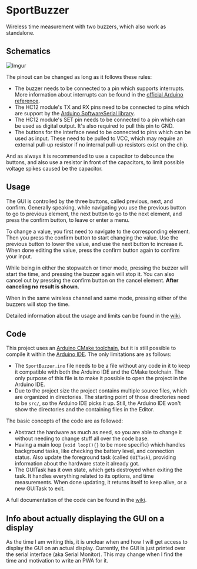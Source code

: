 # SportBuzzer
Wireless time measurement with two buzzers, which also work as standalone.

## Schematics
![Imgur](https://i.imgur.com/vRQOkD1.png)

The pinout can be changed as long as it follows these rules:
* The buzzer needs to be connected to a pin which supports interrupts. 
  More information about interrupts can be found in the 
  [official Arduino reference](https://www.arduino.cc/reference/en/language/functions/external-interrupts/attachinterrupt/).
* The HC12 module's TX and RX pins need to be connected to pins which are support by the 
  [Arduino SoftwareSerial library](https://www.arduino.cc/en/Reference/SoftwareSerial).
* The HC12 module's SET pin needs to be connected to a pin which can be used as digital output. 
  It's also required to pull this pin to GND.
* The buttons for the interface need to be connected to pins which can be used as input.
  These need to be pulled to VCC, which may require an external pull-up resistor if no internal 
  pull-up resistors exist on the chip.

And as always it is recommended to use a capacitor to debounce the buttons, and also use a resistor 
in front of the capacitors, to limit possible voltage spikes caused be the capacitor.

## Usage
The GUI is controlled by the three buttons, called previous, next, and confirm. Generally speaking, 
while navigating you use the previous button to go to previous element, the next button to go to the
next element, and press the confirm button, to leave or enter a menu.

To change a value, you first need to navigate to the corresponding element. Then you press the confirm 
button to start changing the value. Use the previous button to lower the value, and use the next button
to increase it. When done editing the value, press the confirm button again to confirm your input.

While being in either the stopwatch or timer mode, pressing the buzzer will start the time, and pressing
the buzzer again will stop it. You can also cancel out by pressing the confirm button on the cancel element. 
**After canceling no result is shown.**

When in the same wireless channel and same mode, pressing either of the buzzers will stop the time.

Detailed information about the usage and limits can be found in the [wiki](https://github.com/StuBITtv/SportBuzzer/wiki).

## Code
This project uses an [Arduino CMake toolchain](https://github.com/a9183756-gh/Arduino-CMake-Toolchain/),
but it is still possible to compile it within the [Arduino IDE](https://www.arduino.cc/en/Main/Software).
The only limitations are as follows:
* The `SportBuzzer.ino` file needs to be a file without any code in it to keep it compatible with both the
  Arduino IDE and the CMake toolchain. The only purpose of this file is to make it possible to open the
  project in the Arduino IDE.
* Due to the project size the project contains multiple source files, which are organized in directories.
  The starting point of those directories need to be `src/`, so the Arduino IDE picks it up. Still, the 
  Arduino IDE won't show the directories and the containing files in the Editor.

The basic concepts of the code are as followed:
* Abstract the hardware as much as need, so you are able to change it without needing to change stuff all over
  the code base.
* Having a main loop (`void loop(){}` to be more specific) which handles background tasks, like checking the
  battery level, and connection status. Also update the foreground task (called `GUITask`), providing 
  information about the hardware state it already got.
* The GUITask has it own state, which gets destroyed when exiting the task. It handles everything related 
  to its options, and time measurements. When done updating, it returns itself to keep alive, or a new
  GUITask to exit.

A full documentation of the code can be found in the [wiki](https://github.com/StuBITtv/SportBuzzer/wiki).

## Info about actually displaying the GUI on a display
As the time I am writing this, it is unclear when and how I will get access to display the GUI on an actual display. Currently, the GUI 
is just printed over the serial interface (aka Serial Monitor).
This may change when I find the time and motivation to write an PWA for it.
